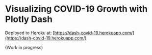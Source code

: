 # Visualizing COVID-19 Growth with Plotly Dash

Deployed to Heroku at: [https://dash-covid-19.herokuapp.com/](https://dash-covid-19.herokuapp.com/)

(Work in progress)

